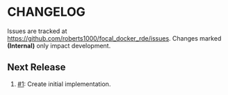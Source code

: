 # CHANGELOG

Issues are tracked at https://github.com/roberts1000/focal_docker_rde/issues. Changes marked **(Internal)** only impact development. 

## Next Release

1. [#1](../../issues/1): Create initial implementation.
